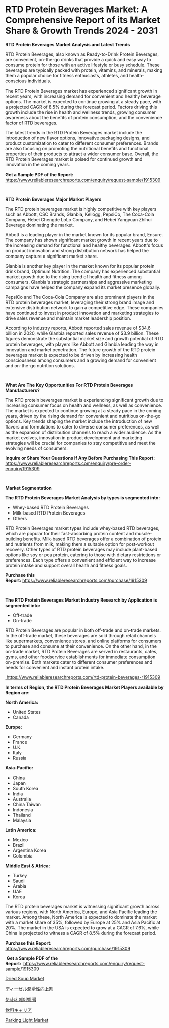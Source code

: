 <p><h1>RTD Protein Beverages Market: A Comprehensive Report of its Market Share & Growth Trends 2024 - 2031</h1></p><p><strong>RTD Protein Beverages Market Analysis and Latest Trends</strong></p>
<p><p>RTD Protein Beverages, also known as Ready-to-Drink Protein Beverages, are convenient, on-the-go drinks that provide a quick and easy way to consume protein for those with an active lifestyle or busy schedule. These beverages are typically packed with protein, vitamins, and minerals, making them a popular choice for fitness enthusiasts, athletes, and health-conscious individuals.</p><p>The RTD Protein Beverages market has experienced significant growth in recent years, with increasing demand for convenient and healthy beverage options. The market is expected to continue growing at a steady pace, with a projected CAGR of 8.5% during the forecast period. Factors driving this growth include the rise in health and wellness trends, growing consumer awareness about the benefits of protein consumption, and the convenience factor of RTD beverages.</p><p>The latest trends in the RTD Protein Beverages market include the introduction of new flavor options, innovative packaging designs, and product customization to cater to different consumer preferences. Brands are also focusing on promoting the nutritional benefits and functional properties of their products to attract a wider consumer base. Overall, the RTD Protein Beverages market is poised for continued growth and innovation in the coming years.</p></p>
<p><strong>Get a Sample PDF of the Report:&nbsp;</strong> <a href="https://www.reliableresearchreports.com/enquiry/request-sample/1915309">https://www.reliableresearchreports.com/enquiry/request-sample/1915309</a></p>
<p>&nbsp;</p>
<p><strong>RTD Protein Beverages Major Market Players</strong></p>
<p><p>The RTD protein beverages market is highly competitive with key players such as Abbott, CSC Brands, Glanbia, Kellogg, PepsiCo, The Coca-Cola Company, Hebei Chengde LoLo Company, and Hebei Yangyuan Zhihui Beverage dominating the market. </p><p>Abbott is a leading player in the market known for its popular brand, Ensure. The company has shown significant market growth in recent years due to the increasing demand for functional and healthy beverages. Abbott's focus on product innovation and strong distribution network has helped the company capture a significant market share. </p><p>Glanbia is another key player in the market known for its popular protein drink brand, Optimum Nutrition. The company has experienced substantial market growth due to the rising trend of health and fitness among consumers. Glanbia's strategic partnerships and aggressive marketing campaigns have helped the company expand its market presence globally. </p><p>PepsiCo and The Coca-Cola Company are also prominent players in the RTD protein beverages market, leveraging their strong brand image and extensive distribution network to gain a competitive edge. These companies have continued to invest in product innovation and marketing strategies to drive sales revenue and maintain market leadership position. </p><p>According to industry reports, Abbott reported sales revenue of $34.6 billion in 2020, while Glanbia reported sales revenue of $3.9 billion. These figures demonstrate the substantial market size and growth potential of RTD protein beverages, with players like Abbott and Glanbia leading the way in innovation and market penetration. The future growth of the RTD protein beverages market is expected to be driven by increasing health consciousness among consumers and a growing demand for convenient and on-the-go nutrition solutions.</p></p>
<p>&nbsp;</p>
<p><strong>What Are The Key Opportunities For RTD Protein Beverages Manufacturers?</strong></p>
<p><p>The RTD protein beverages market is experiencing significant growth due to increasing consumer focus on health and wellness, as well as convenience. The market is expected to continue growing at a steady pace in the coming years, driven by the rising demand for convenient and nutritious on-the-go options. Key trends shaping the market include the introduction of new flavors and formulations to cater to diverse consumer preferences, as well as the expansion of distribution channels to reach a wider audience. As the market evolves, innovation in product development and marketing strategies will be crucial for companies to stay competitive and meet the evolving needs of consumers.</p></p>
<p><strong>Inquire or Share Your Questions If Any Before Purchasing This Report:</strong> <a href="https://www.reliableresearchreports.com/enquiry/pre-order-enquiry/1915309">https://www.reliableresearchreports.com/enquiry/pre-order-enquiry/1915309</a></p>
<p>&nbsp;</p>
<p><strong>Market Segmentation</strong></p>
<p><strong>The RTD Protein Beverages Market Analysis by types is segmented into:</strong></p>
<p><ul><li>Whey-based RTD Protein Beverages</li><li>Milk-based RTD Protein Beverages</li><li>Others</li></ul></p>
<p><p>RTD Protein Beverages market types include whey-based RTD beverages, which are popular for their fast-absorbing protein content and muscle-building benefits. Milk-based RTD beverages offer a combination of protein and nutrients from milk, making them a suitable option for post-workout recovery. Other types of RTD protein beverages may include plant-based options like soy or pea protein, catering to those with dietary restrictions or preferences. Each type offers a convenient and efficient way to increase protein intake and support overall health and fitness goals.</p></p>
<p><strong>Purchase this Report:&nbsp;</strong><a href="https://www.reliableresearchreports.com/purchase/1915309">https://www.reliableresearchreports.com/purchase/1915309</a></p>
<p>&nbsp;</p>
<p><strong>The RTD Protein Beverages Market Industry Research by Application is segmented into:</strong></p>
<p><ul><li>Off-trade</li><li>On-trade</li></ul></p>
<p><p>RTD Protein Beverages are popular in both off-trade and on-trade markets. In the off-trade market, these beverages are sold through retail channels like supermarkets, convenience stores, and online platforms for consumers to purchase and consume at their convenience. On the other hand, in the on-trade market, RTD Protein Beverages are served in restaurants, cafes, gyms, and other foodservice establishments for immediate consumption on-premise. Both markets cater to different consumer preferences and needs for convenient and instant protein intake.</p></p>
<p><a href="https://www.reliableresearchreports.com/rtd-protein-beverages-r1915309">&nbsp;https://www.reliableresearchreports.com/rtd-protein-beverages-r1915309</a></p>
<p><strong>In terms of Region, the RTD Protein Beverages Market Players available by Region are:</strong></p>
<p>
    <p> <strong> North America: </strong>
        <ul>
            <li>United States</li>
            <li>Canada</li>
        </ul>
        </p> 
    <p> <strong> Europe: </strong>
        <ul>
            <li>Germany</li>
            <li>France</li>
            <li>U.K.</li>
            <li>Italy</li>
            <li>Russia</li>
        </ul>
        </p> 
    <p> <strong> Asia-Pacific: </strong>
        <ul>
            <li>China</li>
            <li>Japan</li>
            <li>South Korea</li>
            <li>India</li>
            <li>Australia</li>
            <li>China Taiwan</li>
            <li>Indonesia</li>
            <li>Thailand</li>
            <li>Malaysia</li>
        </ul>
        </p> 
    <p> <strong> Latin America: </strong>
        <ul>
            <li>Mexico</li>
            <li>Brazil</li>
            <li>Argentina Korea</li>
            <li>Colombia</li>
        </ul>
        </p> 
    <p> <strong> Middle East & Africa: </strong>
        <ul>
            <li>Turkey</li>
            <li>Saudi</li>
            <li>Arabia</li>
            <li>UAE</li>
            <li>Korea</li>
        </ul>
    </p>
    </p>
<p><p>The RTD protein beverages market is witnessing significant growth across various regions, with North America, Europe, and Asia Pacific leading the market. Among these, North America is expected to dominate the market with a market share of 35%, followed by Europe at 25% and Asia Pacific at 20%. The market in the USA is expected to grow at a CAGR of 7.6%, while China is projected to witness a CAGR of 8.5% during the forecast period.</p></p>
<p><strong>Purchase this Report: </strong><a href="https://www.reliableresearchreports.com/purchase/1915309">https://www.reliableresearchreports.com/purchase/1915309</a></p>
<p>&nbsp;<strong>Get a Sample PDF of the Report:&nbsp;&nbsp;</strong><a href="https://www.reliableresearchreports.com/enquiry/request-sample/1915309">https://www.reliableresearchreports.com/enquiry/request-sample/1915309</a></p>
<p><strong></strong></p>
<p><p><a href="https://github.com/peachesmcdowel1/Market-Research-Report-List-2/blob/main/dried-soup-market.md">Dried Soup Market</a></p><p><a href="https://github.com/zekaoe592392/Market-Research-Report-List-1/blob/main/685320418293.md">ディーゼル潤滑性向上剤</a></p><p><a href="https://github.com/idcefvhkdut6/Market-Research-Report-List-1/blob/main/707237716779.md">눈사태 에어백 팩</a></p><p><a href="https://medium.com/@reyeshowell66/%E9%A3%B2%E6%96%99%E3%82%AD%E3%83%A3%E3%83%AA%E3%82%A2%E5%B8%82%E5%A0%B4%E8%AA%BF%E6%9F%BB%E3%83%AC%E3%83%9D%E3%83%BC%E3%83%88-%E3%81%9D%E3%81%AE%E6%AD%B4%E5%8F%B2%E3%81%A82024%E5%B9%B4%E3%81%8B%E3%82%892031%E5%B9%B4%E3%81%BE%E3%81%A7%E3%81%AE%E4%BA%88%E6%B8%AC-5f3aeaf681a9">飲料キャリア</a></p><p><a href="https://issuu.com/reportprime-2/docs/parking-light-market-size-2030.pptx">Parking Light Market</a></p></p>